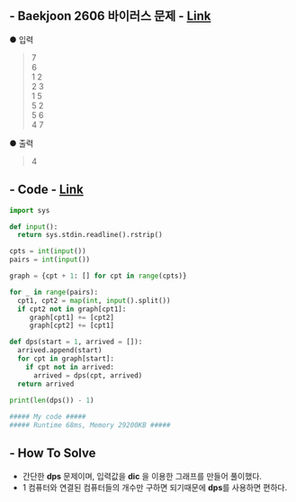 ## - Baekjoon 2606 바이러스 문제 - [Link](https://www.acmicpc.net/problem/2606)
● 입력  
> 7  
6  
1 2  
2 3  
1 5  
5 2  
5 6  
4 7

● 출력
> 4  

## - Code - [Link](https://github.com/imtaesuu/AlgorithmPractice_with_Python/blob/main/Graph_Traversal/Baekjoon_2606/Baekjoon_2606.py)

```python
import sys

def input():
  return sys.stdin.readline().rstrip()

cpts = int(input())
pairs = int(input())

graph = {cpt + 1: [] for cpt in range(cpts)}

for _ in range(pairs):
  cpt1, cpt2 = map(int, input().split())
  if cpt2 not in graph[cpt1]: 
     graph[cpt1] += [cpt2]
     graph[cpt2] += [cpt1]

def dps(start = 1, arrived = []):
  arrived.append(start)
  for cpt in graph[start]:
    if cpt not in arrived:
      arrived = dps(cpt, arrived)
  return arrived

print(len(dps()) - 1)
	
##### My code #####
##### Runtime 68ms, Memory 29200KB #####
```

## - **How To Solve**
- 간단한 **dps** 문제이며, 입력값을 **dic** 을 이용한 그래프를 만들어 풀이했다.
- 1 컴퓨터와 연결된 컴퓨터들의 개수만 구하면 되기때문에 **dps**를 사용하면 편하다.